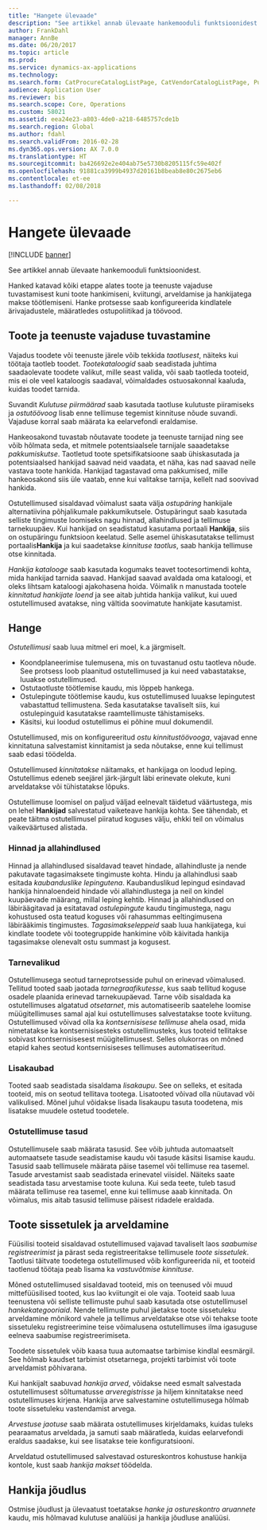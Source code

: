 ```yaml
---
title: "Hangete ülevaade"
description: "See artikkel annab ülevaate hankemooduli funktsioonidest."
author: FrankDahl
manager: AnnBe
ms.date: 06/20/2017
ms.topic: article
ms.prod: 
ms.service: dynamics-ax-applications
ms.technology: 
ms.search.form: CatProcureCatalogListPage, CatVendorCatalogListPage, PurchTable
audience: Application User
ms.reviewer: bis
ms.search.scope: Core, Operations
ms.custom: 58021
ms.assetid: eea24e23-a803-4de0-a218-6485757cde1b
ms.search.region: Global
ms.author: fdahl
ms.search.validFrom: 2016-02-28
ms.dyn365.ops.version: AX 7.0.0
ms.translationtype: HT
ms.sourcegitcommit: ba426692e2e404ab75e5730b8205115fc59e402f
ms.openlocfilehash: 91881ca3999b4937d20161b8beab8e80c2675eb6
ms.contentlocale: et-ee
ms.lasthandoff: 02/08/2018

---
```


# <a name="procurement-and-sourcing-overview"></a>Hangete ülevaade

[!INCLUDE [banner](../includes/banner.md)]

See artikkel annab ülevaate hankemooduli funktsioonidest.

Hanked katavad kõiki etappe alates toote ja teenuste vajaduse tuvastamisest kuni toote hankimiseni, kviitungi, arveldamise ja hankijatega makse töötlemiseni. Hanke protsesse saab konfigureerida kindlatele ärivajadustele, määratledes ostupoliitikad ja töövood.

## <a name="identifying-a-need-for-product-and-services"></a>Toote ja teenuste vajaduse tuvastamine
Vajadus toodete või teenuste järele võib tekkida *taotlusest*, näiteks kui töötaja taotleb toodet. *Tootekataloogid* saab seadistada juhtima saadaolevate toodete valikut, mille seast valida, või saab taotleda tooteid, mis ei ole veel kataloogis saadaval, võimaldades ostuosakonnal kaaluda, kuidas toodet tarnida.  

Suvandit *Kulutuse piirmäärad* saab kasutada taotluse kulutuste piiramiseks ja *ostutöövoog* lisab enne tellimuse tegemist kinnituse nõude suvandi. Vajaduse korral saab määrata ka eelarvefondi eraldamise.  

Hankeosakond tuvastab nõutavate toodete ja teenuste tarnijad ning see võib hõlmata seda, et mitmele potentsiaalsele tarnijale saaadetakse *pakkumiskutse*. Taotletud toote spetsifikatsioone saab ühiskasutada ja potentsiaalsed hankijad saavad neid vaadata, et näha, kas nad saavad neile vastava toote hankida. Hankijad tagastavad oma pakkumised, mille hankeosakond siis üle vaatab, enne kui valitakse tarnija, kellelt nad soovivad hankida.  

Ostutellimused sisaldavad võimalust saata välja *ostupäring* hankijale alternatiivina põhjalikumale pakkumikutsele. Ostupäringut saab kasutada selliste tingimuste loomiseks nagu hinnad, allahindlused ja tellimuse tarnekuupäev. Kui hankijad on seadistatud kasutama portaali **Hankija**, siis on ostupäringu funktsioon keelatud. Selle asemel ühiskasutatakse tellimust portaalis**Hankija** ja kui saadetakse *kinnituse taotlus*, saab hankija tellimuse otse kinnitada.  

*Hankija katalooge* saab kasutada kogumaks teavet tootesortimendi kohta, mida hankijad tarnida saavad. Hankijad saavad avaldada oma kataloogi, et oleks lihtsam kataloogi ajakohasena hoida. Võimalik n manustada tootele *kinnitatud hankijate loend* ja see aitab juhtida hankija valikut, kui uued ostutellimused avatakse, ning vältida soovimatute hankijate kasutamist.

## <a name="procurement"></a>Hange
*Ostutellimusi* saab luua mitmel eri moel, k.a järgmiselt.

-   Koondplaneerimise tulemusena, mis on tuvastanud ostu taotleva nõude. See protsess loob plaanitud ostutellimused ja kui need vabastatakse, luuakse ostutellimused.
-   Ostutaotluste töötlemise kaudu, mis lõppeb hankega.
-   Ostulepingute töötlemise kaudu, kus ostutellimused luuakse lepingutest vabastattud tellimustena. Seda kasutatakse tavaliselt siis, kui ostulepinguid kasutatakse raamtellimuste tähistamiseks.
-   Käsitsi, kui loodud ostutellimus ei põhine muul dokumendil.

Ostutellimused, mis on konfigureeritud *ostu kinnitustöövooga*, vajavad enne kinnitatuna salvestamist kinnitamist ja seda nõutakse, enne kui tellimust saab edasi töödelda.  

Ostutellimused *kinnitatakse* näitamaks, et hankijaga on loodud leping. Ostutellimus edeneb seejärel järk-järgult läbi erinevate olekute, kuni arveldatakse või tühistatakse lõpuks.  

Ostutellimuse loomisel on paljud väljad eelnevalt täidetud väärtustega, mis on lehel **Hankijad** salvestatud vaiketeave hankija kohta. See tähendab, et peate täitma ostutellimusel piiratud koguses välju, ehkki teil on võimalus vaikeväärtused alistada.

### <a name="prices-and-discounts"></a>Hinnad ja allahindlused

Hinnad ja allahindlused sisaldavad teavet hindade, allahindluste ja nende pakutavate tagasimaksete tingimuste kohta. Hindu ja allahindlusi saab esitada *kaubanduslike* *lepingutena*. Kaubanduslikud lepingud esindavad hankija hinnaloendeid hindade või allahindlustega ja neil on kindel kuupäevade määrang, millal leping kehtib. Hinnad ja allahindlused on läbiräägitavad ja esitatavad *ostulepingute* kaudu tingimustega, nagu kohustused osta teatud koguses või rahasummas eeltingimusena läbirääkimis tingimustes. *Tagasimakseleppeid* saab luua hankijatega, kui kindlate toodete või tootegruppide hankimine võib käivitada hankija tagasimakse olenevalt ostu summast ja kogusest.

### <a name="delivery-options"></a>Tarnevalikud

Ostutellimusega seotud tarneprotsesside puhul on erinevad võimalused. Tellitud tooted saab jaotada *tarnegraafikutesse*, kus saab tellitud koguse osadele plaanida erinevad tarnekuupäevad. Tarne võib sisaldada ka ostutellimuses algatatud *otsetarnet*, mis automatiseerib saatelehe loomise müügitellimuses samal ajal kui ostutellimuses salvestatakse toote kviitung. Ostutellimused võivad olla ka *kontsernisisese tellimuse* ahela osad, mida nimetatakse ka kontsernisisesteks ostutellimusteks, kus tooteid tellitakse sobivast kontsernisisesest müügitellimusest. Selles olukorras on mõned etapid kahes seotud kontsernisiseses tellimuses automatiseeritud.

### <a name="supplementary-items"></a>Lisakaubad

Tooted saab seadistada sisaldama *lisakaupu*. See on selleks, et esitada tooteid, mis on seotud tellitava tootega. Lisatooted võivad olla nüutavad või valikulised. Mõnel juhul võidakse lisada lisakaupu tasuta toodetena, mis lisatakse muudele ostetud toodetele.

### <a name="purchase-order-charges"></a>Ostutellimuse tasud

Ostutellimusele saab määrata tasusid. See võib juhtuda automaatselt automaatsete tasude seadistamise kaudu või tasude käsitsi lisamise kaudu. Tasusid saab tellimusele määrata päise tasemel või tellimuse rea tasemel. Tasude arvestamist saab seadistada erinevatel viisidel. Näiteks saate seadistada tasu arvestamise toote kuluna. Kui seda teete, tuleb tasud määrata tellimuse rea tasemel, enne kui tellimuse aaab kinnitada. On võimalus, mis aitab tasusid tellimuse päisest ridadele eraldada.

## <a name="product-receipt-and-invoicing"></a>Toote sissetulek ja arveldamine
Füüsilisi tooteid sisaldavad ostutellimused vajavad tavaliselt laos *saabumise registreerimist* ja pärast seda registreeritakse tellimusele *toote sissetulek*. Taotlusi täitvate toodetega ostutellimused võib konfigureerida nii, et tooteid taotlenud töötaja peab lisama ka *vastuvõtmise kinnituse*.  

Mõned ostutellimused sisaldavad tooteid, mis on teenused või muud mittefüüsilised tooted, kus lao kviitungit ei ole vaja. Tooteid saab luua teenustena või selliste tellimuste puhul saab kasutada otse ostutellimusel *hankekategooriaid*. Nende tellimuste puhul jäetakse toote sissetuleku arveldamine mõnikord vahele ja tellimus arveldatakse otse või tehakse toote sissetuleku registreerimine teise võimalusena ostutellimuses ilma igasuguse eelneva saabumise registreerimiseta.  

Toodete sissetulek võib kaasa tuua automaatse tarbimise kindlal eesmärgil. See hõlmab kaudset tarbimist otsetarnega, projekti tarbimist või toote arveldamist põhivarana.  

Kui hankijalt saabuvad *hankija arved*, võidakse need esmalt salvestada ostutellimusest sõltumatusse *arveregistrisse* ja hiljem kinnitatakse need ostutellimuses kirjena. Hankija arve salvestamine ostutellimusega hõlmab toote sissetuleku vastendamist arvega.  

*Arvestuse jaotuse* saab määrata ostutellimuses kirjeldamaks, kuidas tuleks pearaamatus arveldada, ja samuti saab määratleda, kuidas eelarvefondi eraldus saadakse, kui see lisatakse teie konfiguratsiooni.  

Arveldatud ostutellimused salvestavad ostureskontros kohustuse hankija kontole, kust saab *h*a*nkija makset* töödelda.

## <a name="vendor-performance"></a>Hankija jõudlus
Ostmise jõudlust ja ülevaatust toetatakse *hanke ja ostureskontro aruannete* kaudu, mis hõlmavad kulutuse analüüsi ja hankija jõudluse analüüsi.




